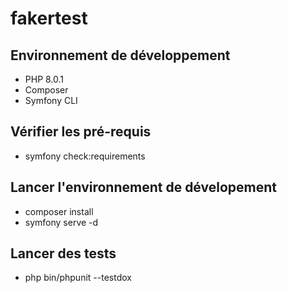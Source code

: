 # fakertest

## Environnement de développement

* PHP 8.0.1
* Composer
* Symfony CLI

## Vérifier les pré-requis

* symfony check:requirements

## Lancer l'environnement de dévelopement

* composer install
* symfony serve -d

## Lancer des tests

* php bin/phpunit --testdox